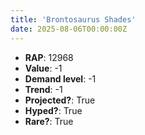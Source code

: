 ```yaml
---
title: 'Brontosaurus Shades'
date: 2025-08-06T00:00:00Z
---
```

- **RAP**: 12968
- **Value**: -1
- **Demand level**: -1
- **Trend**: -1
- **Projected?**: True
- **Hyped?**: True
- **Rare?**: True
